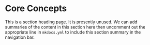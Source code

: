 # Core Concepts

This is a section heading page. It is presently unused. We can add summaries of
the content in this section here then uncomment out the appropriate line in
`mkdocs.yml` to include this section summary in the navigation bar.
